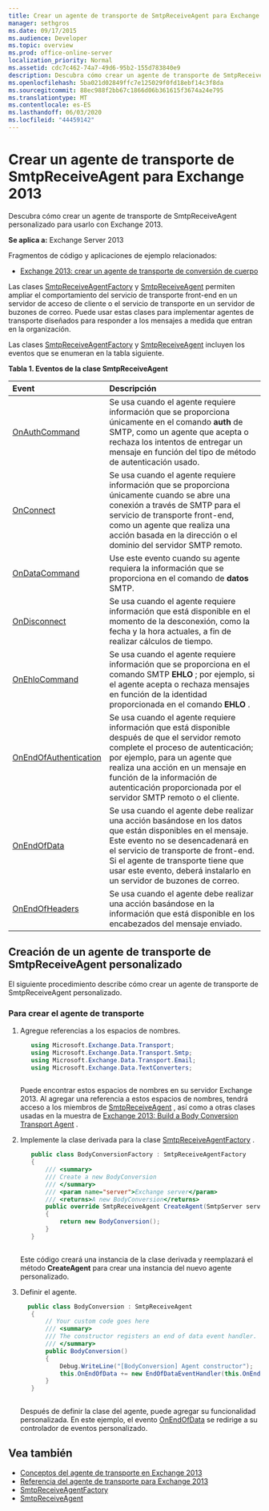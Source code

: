 ```yaml
---
title: Crear un agente de transporte de SmtpReceiveAgent para Exchange 2013
manager: sethgros
ms.date: 09/17/2015
ms.audience: Developer
ms.topic: overview
ms.prod: office-online-server
localization_priority: Normal
ms.assetid: cdc7c462-74a7-49d6-95b2-155d783840e9
description: Descubra cómo crear un agente de transporte de SmtpReceiveAgent personalizado para usarlo con Exchange 2013.
ms.openlocfilehash: 5ba021d02849ffc7e125029f0fd18ebf14c3f8da
ms.sourcegitcommit: 88ec988f2bb67c1866d06b361615f3674a24e795
ms.translationtype: MT
ms.contentlocale: es-ES
ms.lasthandoff: 06/03/2020
ms.locfileid: "44459142"
---
```

# <a name="create-an-smtpreceiveagent-transport-agent-for-exchange-2013"></a>Crear un agente de transporte de SmtpReceiveAgent para Exchange 2013

Descubra cómo crear un agente de transporte de SmtpReceiveAgent personalizado para usarlo con Exchange 2013.
  
**Se aplica a:** Exchange Server 2013
  
Fragmentos de código y aplicaciones de ejemplo relacionados:

- [Exchange 2013: crear un agente de transporte de conversión de cuerpo](https://code.msdn.microsoft.com/Exchange/Exchange-2013-Build-a-body-ed36ecb0)
  
Las clases [SmtpReceiveAgentFactory](https://msdn.microsoft.com/library/Microsoft.Exchange.Data.Transport.Smtp.SmtpReceiveAgentFactory.aspx) y [SmtpReceiveAgent](https://msdn.microsoft.com/library/Microsoft.Exchange.Data.Transport.Smtp.SmtpReceiveAgent.aspx) permiten ampliar el comportamiento del servicio de transporte front-end en un servidor de acceso de cliente o el servicio de transporte en un servidor de buzones de correo. Puede usar estas clases para implementar agentes de transporte diseñados para responder a los mensajes a medida que entran en la organización. 
  
Las clases [SmtpReceiveAgentFactory](https://msdn.microsoft.com/library/Microsoft.Exchange.Data.Transport.Smtp.SmtpReceiveAgentFactory.aspx) y [SmtpReceiveAgent](https://msdn.microsoft.com/library/Microsoft.Exchange.Data.Transport.Smtp.SmtpReceiveAgent.aspx) incluyen los eventos que se enumeran en la tabla siguiente. 
  
**Tabla 1. Eventos de la clase SmtpReceiveAgent**

|**Event**|**Descripción**|
|:-----|:-----|
|[OnAuthCommand](https://msdn.microsoft.com/library/Microsoft.Exchange.Data.Transport.Smtp.SmtpReceiveAgent.OnAuthCommand.aspx) <br/> |Se usa cuando el agente requiere información que se proporciona únicamente en el comando **auth** de SMTP, como un agente que acepta o rechaza los intentos de entregar un mensaje en función del tipo de método de autenticación usado.  <br/> |
|[OnConnect](https://msdn.microsoft.com/library/Microsoft.Exchange.Data.Transport.Smtp.SmtpReceiveAgent.OnConnect.aspx) <br/> |Se usa cuando el agente requiere información que se proporciona únicamente cuando se abre una conexión a través de SMTP para el servicio de transporte front-end, como un agente que realiza una acción basada en la dirección o el dominio del servidor SMTP remoto.  <br/> |
|[OnDataCommand](https://msdn.microsoft.com/library/Microsoft.Exchange.Data.Transport.Smtp.SmtpReceiveAgent.OnDataCommand.aspx) <br/> |Use este evento cuando su agente requiera la información que se proporciona en el comando de **datos** SMTP.  <br/> |
|[OnDisconnect](https://msdn.microsoft.com/library/Microsoft.Exchange.Data.Transport.Smtp.SmtpReceiveAgent.OnDisconnect.aspx) <br/> |Se usa cuando el agente requiere información que está disponible en el momento de la desconexión, como la fecha y la hora actuales, a fin de realizar cálculos de tiempo.  <br/> |
|[OnEhloCommand](https://msdn.microsoft.com/library/Microsoft.Exchange.Data.Transport.Smtp.SmtpReceiveAgent.OnEhloCommand.aspx) <br/> |Se usa cuando el agente requiere información que se proporciona en el comando SMTP **EHLO** ; por ejemplo, si el agente acepta o rechaza mensajes en función de la identidad proporcionada en el comando **EHLO** .  <br/> |
|[OnEndOfAuthentication](https://msdn.microsoft.com/library/Microsoft.Exchange.Data.Transport.Smtp.SmtpReceiveAgent.OnEndOfAuthentication.aspx) <br/> |Se usa cuando el agente requiere información que está disponible después de que el servidor remoto complete el proceso de autenticación; por ejemplo, para un agente que realiza una acción en un mensaje en función de la información de autenticación proporcionada por el servidor SMTP remoto o el cliente.  <br/> |
|[OnEndOfData](https://msdn.microsoft.com/library/Microsoft.Exchange.Data.Transport.Smtp.SmtpReceiveAgent.OnEndOfData.aspx) <br/> |Se usa cuando el agente debe realizar una acción basándose en los datos que están disponibles en el mensaje. Este evento no se desencadenará en el servicio de transporte de front-end. Si el agente de transporte tiene que usar este evento, deberá instalarlo en un servidor de buzones de correo.  <br/> |
|[OnEndOfHeaders](https://msdn.microsoft.com/library/Microsoft.Exchange.Data.Transport.Smtp.SmtpReceiveAgent.OnEndOfHeaders.aspx) <br/> |Se usa cuando el agente debe realizar una acción basándose en la información que está disponible en los encabezados del mensaje enviado.  <br/> |
   
## <a name="creating-a-custom-smtpreceiveagent-transport-agent"></a>Creación de un agente de transporte de SmtpReceiveAgent personalizado

El siguiente procedimiento describe cómo crear un agente de transporte de SmtpReceiveAgent personalizado. 
  
### <a name="to-create-the-transport-agent"></a>Para crear el agente de transporte

1. Agregue referencias a los espacios de nombres.
    
   ```cs
      using Microsoft.Exchange.Data.Transport;
      using Microsoft.Exchange.Data.Transport.Smtp;
      using Microsoft.Exchange.Data.Transport.Email;
      using Microsoft.Exchange.Data.TextConverters;
  
   ```

   Puede encontrar estos espacios de nombres en su servidor Exchange 2013. Al agregar una referencia a estos espacios de nombres, tendrá acceso a los miembros de [SmtpReceiveAgent](https://msdn.microsoft.com/library/Microsoft.Exchange.Data.Transport.Smtp.SmtpReceiveAgent.aspx) , así como a otras clases usadas en la muestra de [Exchange 2013: Build a Body Conversion Transport Agent](https://code.msdn.microsoft.com/Exchange/Exchange-2013-Build-a-body-ed36ecb0) . 
    
2. Implemente la clase derivada para la clase [SmtpReceiveAgentFactory](https://msdn.microsoft.com/library/Microsoft.Exchange.Data.Transport.Smtp.SmtpReceiveAgentFactory.aspx) . 
    
   ```cs
      public class BodyConversionFactory : SmtpReceiveAgentFactory
      {
          /// <summary>
          /// Create a new BodyConversion
          /// </summary>
          /// <param name="server">Exchange server</param>
          /// <returns>A new BodyConversion</returns>
          public override SmtpReceiveAgent CreateAgent(SmtpServer server)
          {
              return new BodyConversion();
          }
      }
  
   ```

   Este código creará una instancia de la clase derivada y reemplazará el método **CreateAgent** para crear una instancia del nuevo agente personalizado. 
    
3. Definir el agente.
    
   ```cs
     public class BodyConversion : SmtpReceiveAgent
      {
          // Your custom code goes here
          /// <summary>
          /// The constructor registers an end of data event handler.
          /// </summary>
          public BodyConversion()
          {
              Debug.WriteLine("[BodyConversion] Agent constructor");
              this.OnEndOfData += new EndOfDataEventHandler(this.OnEndOfDataHandler);
          }
      }
  
   ```

   Después de definir la clase del agente, puede agregar su funcionalidad personalizada. En este ejemplo, el evento [OnEndOfData](https://msdn.microsoft.com/library/Microsoft.Exchange.Data.Transport.Smtp.SmtpReceiveAgent.OnEndOfData.aspx) se redirige a su controlador de eventos personalizado. 
    
## <a name="see-also"></a>Vea también

- [Conceptos del agente de transporte en Exchange 2013](transport-agent-concepts-in-exchange-2013.md)    
- [Referencia del agente de transporte para Exchange 2013](transport-agent-reference-for-exchange-2013.md)    
- [SmtpReceiveAgentFactory](https://msdn.microsoft.com/library/Microsoft.Exchange.Data.Transport.Smtp.SmtpReceiveAgentFactory.aspx)    
- [SmtpReceiveAgent](https://msdn.microsoft.com/library/Microsoft.Exchange.Data.Transport.Smtp.SmtpReceiveAgent.aspx)
    

